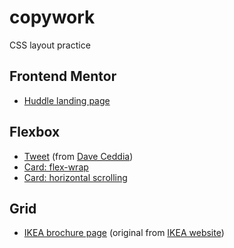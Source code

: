 # copywork

CSS layout practice

## Frontend Mentor

- [Huddle landing page](https://jjlumagbas.github.io/copywork/frontendmentor/huddle-landing-page/)

## Flexbox

- [Tweet](https://jjlumagbas.github.io/copywork/impl-mockup/tweet) (from [Dave Ceddia](https://daveceddia.com/implement-a-design-with-css/))
- [Card: flex-wrap](https://jjlumagbas.github.io/copywork/impl-mockup/card)
- [Card: horizontal scrolling](https://jjlumagbas.github.io/copywork/impl-mockup/cardh)

## Grid

- [IKEA brochure page](https://jjlumagbas.github.io/copywork/grid/ikea) (original from [IKEA website](https://www.ikea.com/us/en/ideas/201932_idip13a/))
